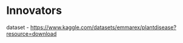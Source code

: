 # Innovators                                                 
dataset - https://www.kaggle.com/datasets/emmarex/plantdisease?resource=download   
